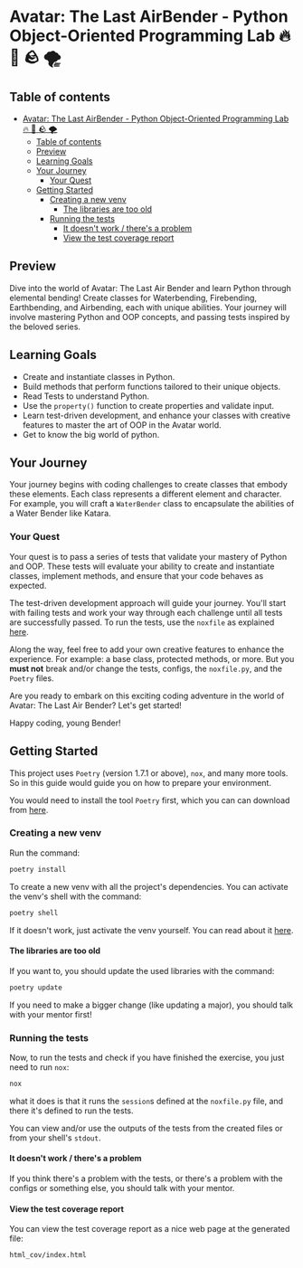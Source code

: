 # Avatar: The Last AirBender - Python Object-Oriented Programming Lab :fire: :ocean: :rock: :tornado:

## Table of contents

- [Avatar: The Last AirBender - Python Object-Oriented Programming Lab :fire: :ocean: :rock: :tornado:](#avatar-the-last-airbender---python-object-oriented-programming-lab-fire-ocean-rock-tornado)
  - [Table of contents](#table-of-contents)
  - [Preview](#preview)
  - [Learning Goals](#learning-goals)
  - [Your Journey](#your-journey)
    - [Your Quest](#your-quest)
  - [Getting Started](#getting-started)
    - [Creating a new venv](#creating-a-new-venv)
      - [The libraries are too old](#the-libraries-are-too-old)
    - [Running the tests](#running-the-tests)
      - [It doesn't work / there's a problem](#it-doesnt-work--theres-a-problem)
      - [View the test coverage report](#view-the-test-coverage-report)

## Preview

Dive into the world of Avatar: The Last Air Bender
and learn Python through elemental bending!
Create classes for
Waterbending, Firebending, Earthbending, and Airbending,
each with unique abilities.
Your journey will involve mastering Python and OOP concepts, and
passing tests inspired by the beloved series.

## Learning Goals

- Create and instantiate classes in Python.
- Build methods that perform functions tailored to their unique objects.
- Read Tests to understand Python.
- Use the `property()` function to create properties and validate input.
- Learn test-driven development,
and enhance your classes with creative features to master the art of OOP in the Avatar world.
- Get to know the big world of python.

## Your Journey

Your journey begins with coding challenges to create classes that embody these elements.
Each class represents a different element and character.
For example, you will craft a `WaterBender` class to encapsulate the abilities of a Water Bender like Katara.

### Your Quest

Your quest is to pass a series of tests that
validate your mastery of Python and OOP.
These tests will evaluate your ability to
create and instantiate classes,
implement methods,
and ensure that your code behaves as expected.

The test-driven development approach will guide your journey.
You'll start with failing tests and work your way
through each challenge until all tests are successfully passed.
To run the tests, use the `noxfile`
as explained [here](#running-the-tests).

Along the way,
feel free to add your own creative features to enhance the experience.
For example: a base class, protected methods, or more.
But you **must not** break and/or change the tests, configs,
the `noxfile.py`, and the `Poetry` files.

Are you ready to embark on this exciting coding
adventure in the world of
Avatar: The Last Air Bender? Let's get started!

Happy coding, young Bender!

## Getting Started

This project uses `Poetry` (version 1.7.1 or above),
`nox`, and many more tools.
So in this guide would guide you on how to prepare your environment.

You would need to install the tool `Poetry` first,
which you can can download from
[here](https://python-poetry.org/docs/#installation).

### Creating a new venv

Run the command:

```bash
poetry install
```

To create a new venv with all the project's dependencies.
You can activate the venv's shell with the command:

```bash
poetry shell
```

If it doesn't work, just activate the venv yourself.
You can read about it
[here](https://docs.python.org/3/tutorial/venv.html#creating-virtual-environments).

#### The libraries are too old

If you want to, you should update the used libraries with the
command:

```bash
poetry update
```

If you need to make a bigger change (like updating a major),
you should talk with your mentor first!

### Running the tests

Now, to run the tests and check if you have finished the exercise,
you just need to run `nox`:

```bash
nox
```

what it does is that it runs the `session`s defined at the
`noxfile.py` file, and there it's defined to run the tests.

You can view and/or use the outputs of the tests
from the created files or from your shell's `stdout`.

#### It doesn't work / there's a problem

If you think there's a problem with the tests, or there's
a problem with the configs or something else,
you should talk with your mentor.

#### View the test coverage report

You can view the test coverage report as a nice web page
at the generated file:

```path
html_cov/index.html
```
